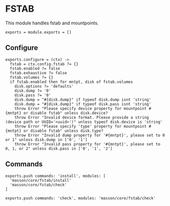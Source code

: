 
# FSTAB

This module handles fstab and mountpoints.

    exports = module.exports = []

## Configure

    exports.configure = (ctx) ->
      fstab = ctx.config.fstab ?= {}
      fstab.enabled ?= false
      fstab.exhaustive ?= false
      fstab.volumes ?= {}
      if fstab.enabled then for mntpt, disk of fstab.volumes
        disk.options ?= 'defaults'
        disk.dump ?= '0'
        disk.pass ?= '0'
        disk.dump = "#{disk.dump}" if typeof disk.dump isnt 'string'
        disk.dump = "#{disk.dump}" if typeof disk.pass isnt 'string'
        throw Error "Please specify device property for mountpoint #{mntpt} or disable fstab" unless disk.device?
        throw Error "Invalid device format. Please provide a string (device path or UUID='<uuid>')" unless typeof disk.device is 'string'
        throw Error "Please specify 'type' property for mountpoint #{mntpt} or disable fstab" unless disk.type?
        throw Error "Invalid dump property for '#{mntpt}', please set to 0 or 1" unless disk.dump in ['0', '1']
        throw Error "Invalid pass property for '#{mntpt}', please set to 0, 1, or 2" unless disk.pass in ['0', '1', '2']

## Commands

    exports.push commands: 'install', modules: [
      'masson/core/fstab/install'
      'masson/core/fstab/check'
    ]

    exports.push commands: 'check', modules: 'masson/core/fstab/check'
